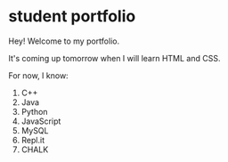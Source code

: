 # student portfolio

Hey! Welcome to my portfolio.

It's coming up tomorrow when I will learn HTML and CSS.

For now, I know:

1. C++
1. Java
1. Python
1. JavaScript
1. MySQL
1. Repl.it
1. CHALK
